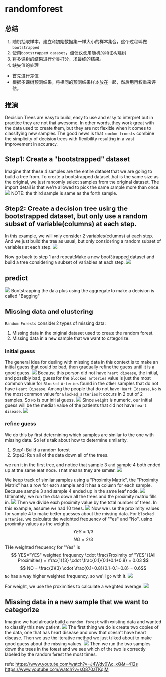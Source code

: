 # randomforest

## 总结
1. 随机抽取样本，建立和初始数据集一样大小的样本集合，这个过程叫做`bootstrapped`
2. 使用`bootstrapped dataset`，但仅仅使用随机的特征构建树
3. 将多课树的结果进行分类打分，求最终的结果。
4. 缺失值的处理
  - 首先进行差值
  - 根据多课树预测结果，将相同的预测结果样本放在一起，然后用再权重来评估。


## 推演

Decision Trees are easy to build, easy to use and easy to interpret but in practice they are not that awesome. In other words, they work great with the data used to create them, but they are not flexible when it comes to classifying new samples. The good news is that `random froests` combine the simplicity of decision trees with flexibility resulting in a vast improvement in accuracy.

## Step1: Create a "bootstrapped" dataset
Imagine that these 4 samples are the entire dataset that we are going to build a tree from. To create a bootstrapped dataset that is the same size as the original, we just randomly select samples from the original dataset. The import detail is that we're allowed to pick the same sample more than once.
![](./randomforest/1.png)
NOTE: the third sample is same as the forth sample.

## Step2: Create a decision tree using the bootstrapped dataset, but only use a random subset of variable(columns) at each step.
In this example, we will only consider 2 variables(columns) at each step. And we just build the tree as usual, but only considering a random subset of variables at each step.
![](./randomforest/2.gif)

Now go back to step 1 and repeat:Make a new bootStrapped dataset and build a tree considering a subset of variables at each step.
![](./randomforest/3.png)

## predict
![](./randomforest/4.gif)
Bootstrapping the data plus using the aggregate to make a decision is called "Bagging" 

## Missing data and clustering

`Random Forests` consider 2 types of missing data:
1. Missing data in the original dataset used to create the random forest.
2. Missing data in a new sample that we want to categorize.

### initial guess
The general idea for dealing with missing data in this context is to make an initial guess that could be bad, then gradually refine the guess until it is a good guess.
![](./randomforest/5.png)
Because this person did not have `heart disease`, the initial, and possibly bad, guess for the `blocked arteries` value is just the most common value for `Blocked Arteries` found in the other samples that do not have `Heart Disease`.
Among the people that do not have `Heart Idsease`, `No` is the most common value for `Blocked arteries` it occurs in 2 out of 2 samples. So `No` is our initial guess.
![](./randomforest/6.png)
Since `weight` is numeric, our initial guess will be the median value of the patients that did not have `heart disease`.
![](./randomforest/7.png)


### refine guess
We do this by first determining which samples are similar to the one with missing data. So let's talk about how to determine similarity.

1. Step1: Build a random forest
2. Stpe2: Run all of the data down all of the trees.

we run it in the first tree, and notice that sample 3 and sample 4 both ended up at the same leaf node. That means they are similar.
![](./randomforest/8.png)

We keep track of similar samples using a "Proximity Matrix", the "Proximity Matrix" has a row for each sample and it has a column for each sample. Because sample 3 and sample 4 ended up in the same leaf node.
![](./randomforest/9.png)
Ultimately, we run the data down all the trees and the proximity matrix fills in.
![](./randomforest/10.png)
Then we divide each proximity value by the total number of trees. In this example, assume we had 10 trees.
![](./randomforest/11.png)
Now we use the proximity values for sample 4 to make better guesses about the missing data.
For `blocked arteries`, we calculate the weighted frequency of "Yes" and "No", using proximity values as the weights.
$$ YES = 1/3 $$
$$ NO = 2/3 $$
THe weighted frequency for "Yes" is 
$$ YES="YES" weighted frequency \cdot \frac{Proximity of "YES"}{All Proximities} = \frac{1}{3} \cdot \frac{0.1}{0.1+0.1+0.8} = 0.03 $$
$$ NO = \frac{2}{3} \cdot \frac{0.1+0.8}{0.1+0.1+0.8} = 0.6$$
`No` has a way higher weighted frequency, so we'll go with it.
![](./randomforest/12.png)

For weight, we use the proximities to calculate a weighted average.
![](./randomforest/13.png)

## Missing data in a new sample that we want to categorize
Imagine we had already build a `random forest` with existing data and wanted to classify this new patient.
![](./randomforest/14.png)
The first thing we do is create two copies of the data, one that has heart disease and onw that doesn't have heart disease. Then we use the iterative method we just talked about to make good guess about the missing values.
![](./randomforest/15.png)
Then we run the two samples down the trees in the forest and we see which of the two is correctly labeled by the random forest the most times.

refs:
https://www.youtube.com/watch?v=J4Wdy0Wc_xQ&t=412s
https://www.youtube.com/watch?v=sQ870aTKqiM









